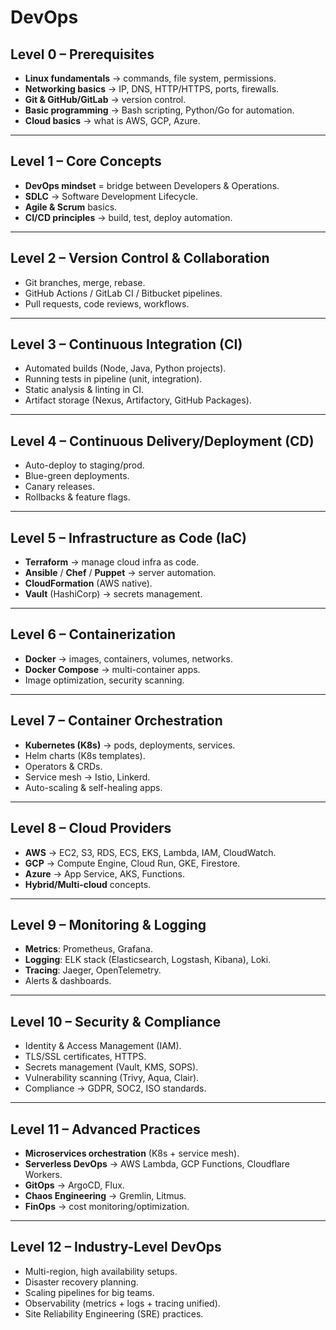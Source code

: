 # DevOps

## **Level 0 – Prerequisites**

- **Linux fundamentals** → commands, file system, permissions.
- **Networking basics** → IP, DNS, HTTP/HTTPS, ports, firewalls.
- **Git & GitHub/GitLab** → version control.
- **Basic programming** → Bash scripting, Python/Go for automation.
- **Cloud basics** → what is AWS, GCP, Azure.

---

## **Level 1 – Core Concepts**

- **DevOps mindset** = bridge between Developers & Operations.
- **SDLC** → Software Development Lifecycle.
- **Agile & Scrum** basics.
- **CI/CD principles** → build, test, deploy automation.

---

## **Level 2 – Version Control & Collaboration**

- Git branches, merge, rebase.
- GitHub Actions / GitLab CI / Bitbucket pipelines.
- Pull requests, code reviews, workflows.

---

## **Level 3 – Continuous Integration (CI)**

- Automated builds (Node, Java, Python projects).
- Running tests in pipeline (unit, integration).
- Static analysis & linting in CI.
- Artifact storage (Nexus, Artifactory, GitHub Packages).

---

## **Level 4 – Continuous Delivery/Deployment (CD)**

- Auto-deploy to staging/prod.
- Blue-green deployments.
- Canary releases.
- Rollbacks & feature flags.

---

## **Level 5 – Infrastructure as Code (IaC)**

- **Terraform** → manage cloud infra as code.
- **Ansible** / **Chef** / **Puppet** → server automation.
- **CloudFormation** (AWS native).
- **Vault** (HashiCorp) → secrets management.

---

## **Level 6 – Containerization**

- **Docker** → images, containers, volumes, networks.
- **Docker Compose** → multi-container apps.
- Image optimization, security scanning.

---

## **Level 7 – Container Orchestration**

- **Kubernetes (K8s)** → pods, deployments, services.
- Helm charts (K8s templates).
- Operators & CRDs.
- Service mesh → Istio, Linkerd.
- Auto-scaling & self-healing apps.

---

## **Level 8 – Cloud Providers**

- **AWS** → EC2, S3, RDS, ECS, EKS, Lambda, IAM, CloudWatch.
- **GCP** → Compute Engine, Cloud Run, GKE, Firestore.
- **Azure** → App Service, AKS, Functions.
- **Hybrid/Multi-cloud** concepts.

---

## **Level 9 – Monitoring & Logging**

- **Metrics**: Prometheus, Grafana.
- **Logging**: ELK stack (Elasticsearch, Logstash, Kibana), Loki.
- **Tracing**: Jaeger, OpenTelemetry.
- Alerts & dashboards.

---

## **Level 10 – Security & Compliance**

- Identity & Access Management (IAM).
- TLS/SSL certificates, HTTPS.
- Secrets management (Vault, KMS, SOPS).
- Vulnerability scanning (Trivy, Aqua, Clair).
- Compliance → GDPR, SOC2, ISO standards.

---

## **Level 11 – Advanced Practices**

- **Microservices orchestration** (K8s + service mesh).
- **Serverless DevOps** → AWS Lambda, GCP Functions, Cloudflare Workers.
- **GitOps** → ArgoCD, Flux.
- **Chaos Engineering** → Gremlin, Litmus.
- **FinOps** → cost monitoring/optimization.

---

## **Level 12 – Industry-Level DevOps**

- Multi-region, high availability setups.
- Disaster recovery planning.
- Scaling pipelines for big teams.
- Observability (metrics + logs + tracing unified).
- Site Reliability Engineering (SRE) practices.
